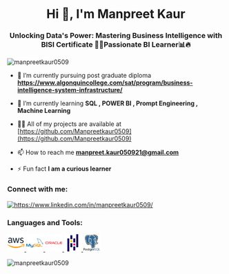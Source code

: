 <h1 align="center">Hi 👋, I'm Manpreet Kaur</h1>
<h3 align="center">Unlocking Data's Power: Mastering Business Intelligence with BISI Certificate 🚀🌟Passionate BI Learner📊🔥</h3>

<p align="left"> <img src="https://komarev.com/ghpvc/?username=manpreetkaur0509&label=Profile%20views&color=0e75b6&style=flat" alt="manpreetkaur0509" /> </p>

- 🔭 I’m currently pursuing post graduate diploma **https://www.algonquincollege.com/sat/program/business-intelligence-system-infrastructure/**

- 🌱 I’m currently learning **SQL , POWER BI , Prompt Engineering , Machine Learning**

- 👨‍💻 All of my projects are available at [https://github.com/Manpreetkaur0509](https://github.com/Manpreetkaur0509)

- 📫 How to reach me **manpreet.kaur050921@gmail.com**

- ⚡ Fun fact **I am a curious learner**

<h3 align="left">Connect with me:</h3>
<p align="left">
<a href="https://linkedin.com/in/https://www.linkedin.com/in/manpreetkaur0509/" target="blank"><img align="center" src="https://raw.githubusercontent.com/rahuldkjain/github-profile-readme-generator/master/src/images/icons/Social/linked-in-alt.svg" alt="https://www.linkedin.com/in/manpreetkaur0509/" height="30" width="40" /></a>
</p>

<h3 align="left">Languages and Tools:</h3>
<p align="left"> <a href="https://aws.amazon.com" target="_blank" rel="noreferrer"> <img src="https://raw.githubusercontent.com/devicons/devicon/master/icons/amazonwebservices/amazonwebservices-original-wordmark.svg" alt="aws" width="40" height="40"/> </a> <a href="https://www.mysql.com/" target="_blank" rel="noreferrer"> <img src="https://raw.githubusercontent.com/devicons/devicon/master/icons/mysql/mysql-original-wordmark.svg" alt="mysql" width="40" height="40"/> </a> <a href="https://www.oracle.com/" target="_blank" rel="noreferrer"> <img src="https://raw.githubusercontent.com/devicons/devicon/master/icons/oracle/oracle-original.svg" alt="oracle" width="40" height="40"/> </a> <a href="https://pandas.pydata.org/" target="_blank" rel="noreferrer"> <img src="https://raw.githubusercontent.com/devicons/devicon/2ae2a900d2f041da66e950e4d48052658d850630/icons/pandas/pandas-original.svg" alt="pandas" width="40" height="40"/> </a> <a href="https://www.postgresql.org" target="_blank" rel="noreferrer"> <img src="https://raw.githubusercontent.com/devicons/devicon/master/icons/postgresql/postgresql-original-wordmark.svg" alt="postgresql" width="40" height="40"/> </a> </p>

<p><img align="center" src="https://github-readme-stats.vercel.app/api/top-langs?username=manpreetkaur0509&show_icons=true&locale=en&layout=compact" alt="manpreetkaur0509" /></p>
